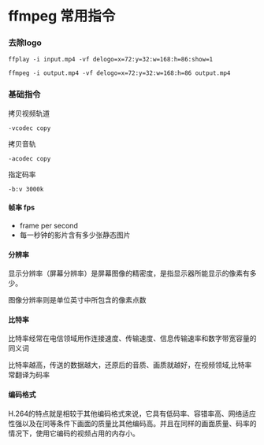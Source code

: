 # ffmpeg 常用指令
### 去除logo
```
ffplay -i input.mp4 -vf delogo=x=72:y=32:w=168:h=86:show=1
```
```
ffmpeg -i output.mp4 -vf delogo=x=72:y=32:w=168:h=86 output.mp4
```
### 基础指令
拷贝视频轨道

```
-vcodec copy
```

拷贝音轨

```
-acodec copy
```

指定码率
```
-b:v 3000k
```

#### 帧率 fps
- frame per second
- 每一秒钟的影片含有多少张静态图片

#### 分辨率

显示分辨率（屏幕分辨率）是屏幕图像的精密度，是指显示器所能显示的像素有多少。

图像分辨率则是单位英寸中所包含的像素点数

#### 比特率

比特率经常在电信领域用作连接速度、传输速度、信息传输速率和数字带宽容量的同义词

比特率越高，传送的数据越大，还原后的音质、画质就越好，在视频领域,比特率常翻译为码率

#### 编码格式
H.264的特点就是相较于其他编码格式来说，它具有低码率、容错率高、网络适应性强以及在同等条件下画面的质量比其他编码高。并且在同样的画面质量、码率的情况下，使用它编码的视频占用的内存小。